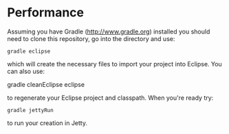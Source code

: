 # Performance

Assuming you have Gradle (http://www.gradle.org) installed you should need to clone this repository, go into the directory and use: 

    gradle eclipse

which will create the necessary files to import your project into Eclipse. You can also use:

   gradle cleanEclipse eclipse

to regenerate your Eclipse project and classpath. When you're ready try:

    gradle jettyRun

to run your creation in Jetty.
